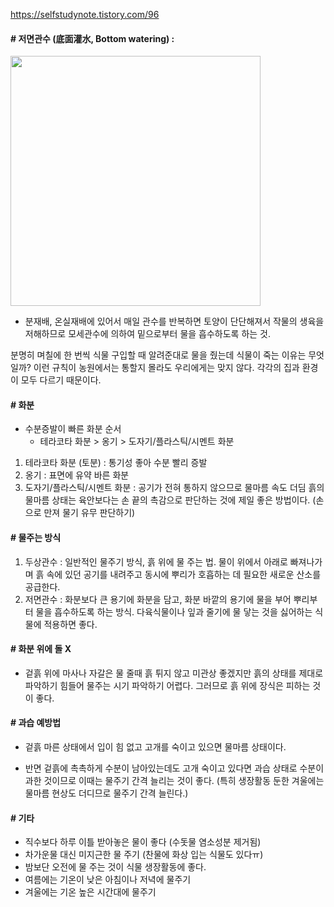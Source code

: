 
https://selfstudynote.tistory.com/96

#### # 저면관수 (底面灌水, Bottom watering) : 
<img src="저면관수.jpeg" width="400"/>

  - 분재배, 온실재배에 있어서 매일 관수를 반복하면 토양이 단단해져서 작물의 생육을 저해하므로 모세관수에 의하여 밑으로부터 물을 흡수하도록 하는 것.

분명히 며칠에 한 번씩 식물 구입할 때 알려준대로 물을 줬는데 식물이 죽는 이유는 무엇일까? 이런 규칙이 농원에서는 통할지 몰라도 우리에게는 맞지 않다. 각각의 집과 환경이 모두 다르기 때문이다. 
 

#### # 화분
  - 수분증발이 빠른 화분 순서
    - 테라코타 화분 > 옹기 > 도자기/플라스틱/시멘트 화분
1) 테라코타 화분 (토분) : 통기성 좋아 수분 빨리 증발
2) 옹기 : 표면에 유약 바른 화분
3) 도자기/플라스틱/시멘트 화분 : 공기가 전혀 통하지 않으므로 물마름 속도 더딤
흙의 물마름 상태는 육안보다는 손 끝의 촉감으로 판단하는 것에 제일 좋은 방법이다. (손으로 만져 물기 유무 판단하기)

#### # 물주는 방식
1) 두상관수 : 일반적인 물주기 방식, 흙 위에 물 주는 법. 물이 위에서 아래로 빠져나가며 흙 속에 있던 공기를 내려주고 동시에 뿌리가 호흡하는 데 필요한 새로운 산소를 공급한다.
2) 저면관수 : 화분보다 큰 용기에 화분을 담고, 화분 바깥의 용기에 물을 부어 뿌리부터 물을 흡수하도록 하는 방식. 다육식물이나 잎과 줄기에 물 닿는 것을 싫어하는 식물에 적용하면 좋다.
#### # 화분 위에 돌 X 
  - 겉흙 위에 마사나 자갈은 물 줄때 흙 튀지 않고 미관상 좋겠지만 흙의 상태를 제대로 파악하기 힘들어 물주는 시기 파악하기 어렵다. 그러므로 흙 위에 장식은 피하는 것이 좋다.

#### # 과습 예방법
  - 겉흙 마른 상태에서 입이 힘 없고 고개를 숙이고 있으면 물마름 상태이다.

  - 반면 겉흙에 촉촉하게 수분이 남아있는데도 고개 숙이고 있다면 과습 상태로 수분이 과한 것이므로 이때는 물주기 간격 늘리는 것이 좋다. (특히 생장활동 둔한 겨울에는 물마름 현상도 더디므로 물주기 간격 늘린다.)

#### # 기타
  - 직수보다 하루 이틀 받아놓은 물이 좋다 (수돗물 염소성분 제거됨)
  - 차가운물 대신 미지근한 물 주기 (찬물에 화상 입는 식물도 있다ㅠ)
  - 밤보단 오전에 물 주는 것이 식물 생장활동에 좋다.
  - 여름에는 기온이 낮은 아침이나 저녁에 물주기
  - 겨울에는 기온 높은 시간대에 물주기

